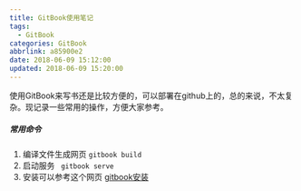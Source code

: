 ```yaml
---
title: GitBook使用笔记
tags:
  - GitBook
categories: GitBook
abbrlink: a85900e2
date: 2018-06-09 15:12:00
updated: 2018-06-09 15:20:00
---
```

使用GitBook来写书还是比较方便的，可以部署在github上的，总的来说，不太复杂。现记录一些常用的操作，方便大家参考。


##### 常用命令
1. 编译文件生成网页		` gitbook build `
2. 启动服务		` gitbook serve`
3. 安装可以参考这个网页 [gitbook安装](https://www.jianshu.com/p/421cc442f06c)